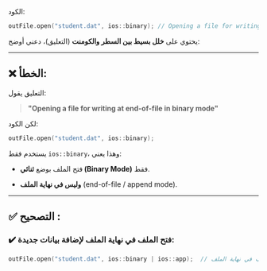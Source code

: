الكود:

```cpp
outFile.open("student.dat", ios::binary); // Opening a file for writing at end-of-file in binary mode
```

يحتوي على **خلل بسيط بين السطر والكومنت** (التعليق)، دعني أوضح:

---

## ❌ الخطأ:

التعليق يقول:

> **"Opening a file for writing at end-of-file in binary mode"**

لكن الكود:

```cpp
outFile.open("student.dat", ios::binary);
```

يستخدم فقط `ios::binary`، وهذا يعني:

- فتح الملف بوضع **ثنائي (Binary Mode)** فقط.
    
- **وليس في نهاية الملف** (end-of-file / append mode).
    

---

## ✅ التصحيح :

### ✔️ فتح الملف في **نهاية الملف** لإضافة بيانات جديدة:

```cpp
outFile.open("student.dat", ios::binary | ios::app);  // يكتب في نهاية الملف
```
